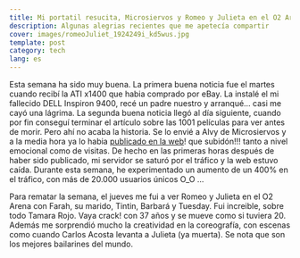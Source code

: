 ```yaml
---
title: Mi portatil resucita, Microsiervos y Romeo y Julieta en el O2 Arena
description: Algunas alegrias recientes que me apetecía compartir
cover: images/romeoJuliet_1924249i_kd5wus.jpg
template: post
category: tech
lang: es
---
```


Esta semana ha sido muy buena. La primera buena noticia fue el martes cuando recibí la ATI x1400 que habia comprado por eBay. La instalé el mi fallecido DELL Inspiron 9400, recé un padre nuestro y arranqué… casi me cayó una lágrima. La segunda buena noticia llegó al día siguiente, cuando por fin conseguí terminar el artículo sobre las 1001 películas para ver antes de morir. Pero ahí no acaba la historia. Se lo envié a Alvy de Microsiervos y a la media hora ya lo habia [publicado en la web](http://www.microsiervos.com/archivo/peliculas-tv/1001-peliculas-ver.html)! que subidón!!! tanto a nivel emocional como de visitas. De hecho en las primeras horas después de haber sido publicado, mi servidor se saturó por el tráfico y la web estuvo caída. Durante esta semana, he experimentado un aumento de un 400% en el tráfico, con más de 20.000 usuarios únicos O_O …

Para rematar la semana, el jueves me fui a ver Romeo y Julieta en el O2 Arena con Farah, su marido, Tintin, Barbará y Tuesday. Fui increible, sobre todo Tamara Rojo. Vaya crack! con 37 años y se mueve como si tuviera 20. Además me sorprendió mucho la creatividad en la coreografía, con escenas como cuando Carlos Acosta levanta a Julieta (ya muerta). Se nota que son los mejores bailarines del mundo.
